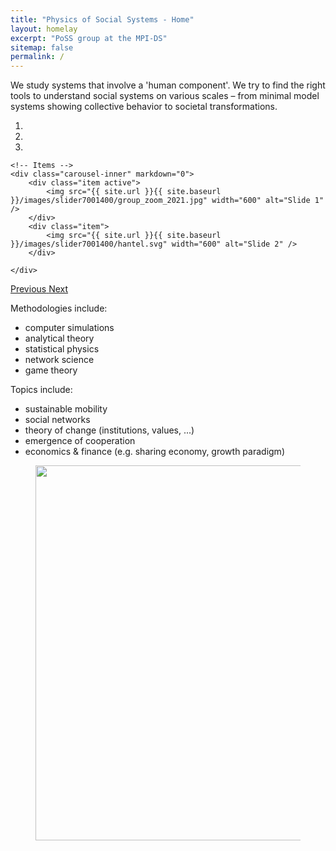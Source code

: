 ```yaml
---
title: "Physics of Social Systems - Home"
layout: homelay
excerpt: "PoSS group at the MPI-DS"
sitemap: false
permalink: /
---
```


We study systems that involve a 'human component'. We try to find the right tools to understand social systems on various scales – from minimal model systems showing collective behavior to societal transformations.


<div markdown="0" id="carousel" class="carousel slide" data-ride="carousel" data-interval=false data-pause="hover" >
    <!-- Menu -->
    <ol class="carousel-indicators">
        <li data-target="#carousel" data-slide-to="0"></li>
        <li data-target="#carousel" data-slide-to="1"></li>
        <li data-target="#carousel" data-slide-to="2"></li>
    </ol>

    <!-- Items -->
    <div class="carousel-inner" markdown="0">
        <div class="item active">
            <img src="{{ site.url }}{{ site.baseurl }}/images/slider7001400/group_zoom_2021.jpg" width="600" alt="Slide 1" />
        </div>
        <div class="item">
            <img src="{{ site.url }}{{ site.baseurl }}/images/slider7001400/hantel.svg" width="600" alt="Slide 2" />
        </div>
<!---
		<div class="item">
        	<img src="{{ site.url }}{{ site.baseurl }}/images/slider7001400/mobility1.gif" width="600" alt="Slide 2" />
        </div>
        <div class="item">
            <img src="{{ site.url }}{{ site.baseurl }}/images/slider7001400/KE2.jpg" width="600"  alt="Slide 3" />
        </div>
-->
    </div>
  <a class="left carousel-control" href="#carousel" role="button" data-slide="prev">
    <span class="glyphicon glyphicon-chevron-left" aria-hidden="true"></span>
    <span class="sr-only">Previous</span>
  </a>
  <a class="right carousel-control" href="#carousel" role="button" data-slide="next">
    <span class="glyphicon glyphicon-chevron-right" aria-hidden="true"></span>
    <span class="sr-only">Next</span>
  </a>
</div>


Methodologies include:

- computer simulations
- analytical theory
- statistical physics
- network science
- game theory

Topics include:

- sustainable mobility
- social networks
- theory of change (institutions, values, ...)
- emergence of cooperation
- economics & finance (e.g. sharing economy, growth paradigm)



<figure class="fourth">
  <img src="{{ site.url }}{{ site.baseurl }}/images/logopic/logo_mpids.svg" style="width: 600px">
</figure>
